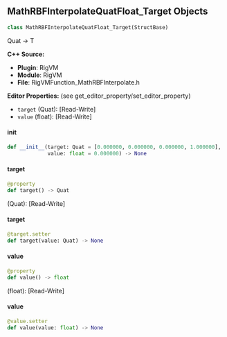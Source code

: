 ## MathRBFInterpolateQuatFloat_Target Objects

```python
class MathRBFInterpolateQuatFloat_Target(StructBase)
```

Quat -> T

**C++ Source:**

- **Plugin**: RigVM
- **Module**: RigVM
- **File**: RigVMFunction_MathRBFInterpolate.h

**Editor Properties:** (see get_editor_property/set_editor_property)

- ``target`` (Quat):  [Read-Write]
- ``value`` (float):  [Read-Write]

<a id="unreal.MathRBFInterpolateQuatFloat_Target.__init__"></a>

#### __init__

```python
def __init__(target: Quat = [0.000000, 0.000000, 0.000000, 1.000000],
             value: float = 0.000000) -> None
```

<a id="unreal.MathRBFInterpolateQuatFloat_Target.target"></a>

#### target

```python
@property
def target() -> Quat
```

(Quat):  [Read-Write]

<a id="unreal.MathRBFInterpolateQuatFloat_Target.target"></a>

#### target

```python
@target.setter
def target(value: Quat) -> None
```

<a id="unreal.MathRBFInterpolateQuatFloat_Target.value"></a>

#### value

```python
@property
def value() -> float
```

(float):  [Read-Write]

<a id="unreal.MathRBFInterpolateQuatFloat_Target.value"></a>

#### value

```python
@value.setter
def value(value: float) -> None
```

<a id="unreal.RigVMFunction_MathRBFInterpolateQuatFloat"></a>
